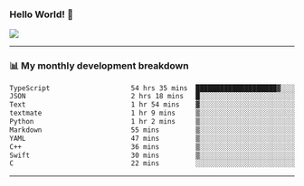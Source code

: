 ### Hello World! 👋

<a>
  <img align="center" src="https://github-readme-stats.vercel.app/api?username=megatunger&count_private=true&include_all_commits=true&bg_color=30,56CCF2,2F80ED&title_color=fff&text_color=fff" />
</a>

------
### 📊 My monthly development breakdown

<!--START_SECTION:waka-->

```txt
TypeScript                    54 hrs 35 mins  ████████████████████▓░░░░   82.56 %
JSON                          2 hrs 18 mins   █░░░░░░░░░░░░░░░░░░░░░░░░   03.50 %
Text                          1 hr 54 mins    ▓░░░░░░░░░░░░░░░░░░░░░░░░   02.89 %
textmate                      1 hr 9 mins     ▒░░░░░░░░░░░░░░░░░░░░░░░░   01.76 %
Python                        1 hr 2 mins     ▒░░░░░░░░░░░░░░░░░░░░░░░░   01.57 %
Markdown                      55 mins         ▒░░░░░░░░░░░░░░░░░░░░░░░░   01.40 %
YAML                          47 mins         ▒░░░░░░░░░░░░░░░░░░░░░░░░   01.20 %
C++                           36 mins         ▒░░░░░░░░░░░░░░░░░░░░░░░░   00.92 %
Swift                         30 mins         ▒░░░░░░░░░░░░░░░░░░░░░░░░   00.76 %
C                             22 mins         ░░░░░░░░░░░░░░░░░░░░░░░░░   00.57 %
```

<!--END_SECTION:waka-->

------
